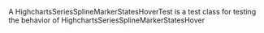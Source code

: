 A HighchartsSeriesSplineMarkerStatesHoverTest is a test class for testing the behavior of HighchartsSeriesSplineMarkerStatesHover